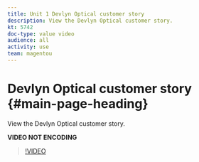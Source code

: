 ```yaml
---
title: Unit 1 Devlyn Optical customer story 
description: View the Devlyn Optical customer story.
kt: 5742
doc-type: value video
audience: all
activity: use
team: magentou
---
```


# Devlyn Optical customer story {#main-page-heading}

View the Devlyn Optical customer story.

**VIDEO NOT ENCODING**

>[!VIDEO](https://video.tv.adobe.com/v/36377?quality=12&learn=on)
